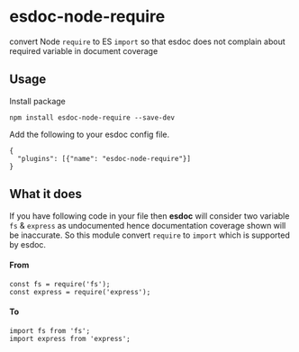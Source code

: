# esdoc-node-require
convert Node `require` to ES `import` so that esdoc does not complain about required variable in document coverage

## Usage
Install package
```
npm install esdoc-node-require --save-dev
```

Add the following to your esdoc config file.
```
{
  "plugins": [{"name": "esdoc-node-require"}]
}
```

## What it does
If you have following code in your file then **esdoc** will consider two variable `fs` & `express` as undocumented hence documentation coverage shown will be inaccurate. So this module convert `require` to `import` which is supported by esdoc.

#### From
```
const fs = require('fs');
const express = require('express');
```
#### To
```
import fs from 'fs';
import express from 'express';
```
